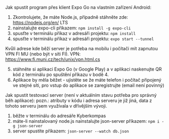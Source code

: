 Jak spustit program přes klient Expo Go na vlastním zařízení Android:

1. Zkontrolujete, že máte Node.js, případně stáhněte zde: https://nodejs.org/en/ LTS
2. nainstalujte expo-cli příkazem: `npm install -g expo-cli`
3. spusťte v terminálu příkaz v adresáři projektu: `npm install`
4. spusťte v terminálu příkaz v adresáři projektu: `expo start --tunnel`

Kvůli adrese kde běží server je potřeba na mobilu i počítači mít zapnutou VPN FI MU (nebo být v síti FI).
VPN: https://www.fi.muni.cz/tech/unix/vpn.html.cs

5. stáhněte si aplikaci Expo Go (v Google Play) a v aplikaci naskenujte QR kód z terminálu po spuštění příkazu v bodě 4.
6. Aplikace by měla běžet - ujistěte se že máte telefon i počítač připojený ve stejné síti,
   pro vstup do aplikace se zaregistrujte (email není povinný)

Jak spustit testovací server (není v aktuálním stavu potřeba pro správný běh aplikace):
pozn.: atributy v kódu i adresa serveru je již jiná, data z tohoto serveru jsem využívala v dřívějším vývoji.

1. běžte v terminálu do adresáře Kyberkompas
2. máte-li nainstalovaný node.js nainstalujte json-server příkazem: `npm i -g json-server`
3. server spustíte příkazem: `json-server --watch db.json`
